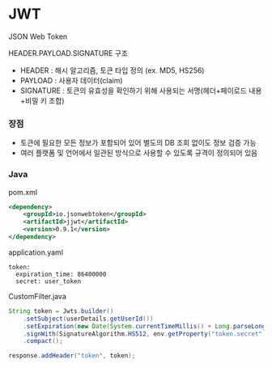 # JWT
JSON Web Token  

HEADER.PAYLOAD.SIGNATURE 구조
- HEADER : 해시 알고리즘, 토큰 타입 정의 (ex. MD5, HS256)
- PAYLOAD : 사용자 데이터(claim)
- SIGNATURE : 토큰의 유효성을 확인하기 위해 사용되는 서명(헤더+페이로드 내용+비밀 키 조합)

### 장점
- 토큰에 필요한 모든 정보가 포함되어 있어 별도의 DB 조회 없이도 정보 검증 가능
- 여러 플랫폼 및 언어에서 일관된 방식으로 사용할 수 있도록 규격이 정의되어 있음

### Java
pom.xml
```xml
<dependency>
    <groupId>io.jsonwebtoken</groupId>
    <artifactId>jjwt</artifactId>
    <version>0.9.1</version>
</dependency>
```

application.yaml
```
token:
  expiration_time: 86400000
  secret: user_token
```

CustomFilter.java
```java
String token = Jwts.builder()
    .setSubject(userDetails.getUserId())
    .setExpiration(new Date(System.currentTimeMillis() + Long.parseLong(env.getProperty("token.expiration_time"))))
    .signWith(SignatureAlgorithm.HS512, env.getProperty("token.secret"))
    .compact();

response.addHeader("token", token);
```